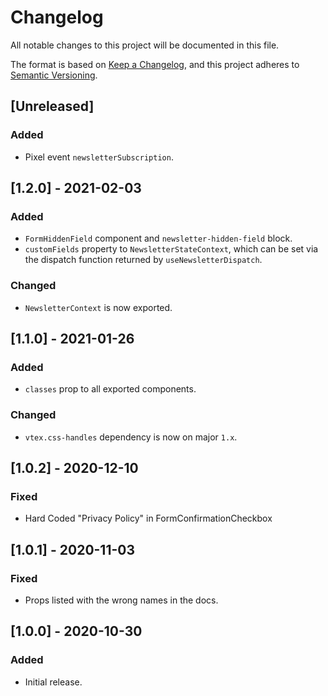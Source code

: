# Changelog

All notable changes to this project will be documented in this file.

The format is based on [Keep a Changelog](https://keepachangelog.com/en/1.0.0/),
and this project adheres to [Semantic Versioning](https://semver.org/spec/v2.0.0.html).

## [Unreleased]
### Added
- Pixel event `newsletterSubscription`.

## [1.2.0] - 2021-02-03
### Added
- `FormHiddenField` component and `newsletter-hidden-field` block.
- `customFields` property to `NewsletterStateContext`, which can be set via the dispatch function returned by `useNewsletterDispatch`.

### Changed
- `NewsletterContext` is now exported.

## [1.1.0] - 2021-01-26
### Added
- `classes` prop to all exported components.

### Changed
- `vtex.css-handles` dependency is now on major `1.x`.

## [1.0.2] - 2020-12-10

### Fixed
- Hard Coded "Privacy Policy" in FormConfirmationCheckbox

## [1.0.1] - 2020-11-03

### Fixed

- Props listed with the wrong names in the docs.

## [1.0.0] - 2020-10-30

### Added

- Initial release.
